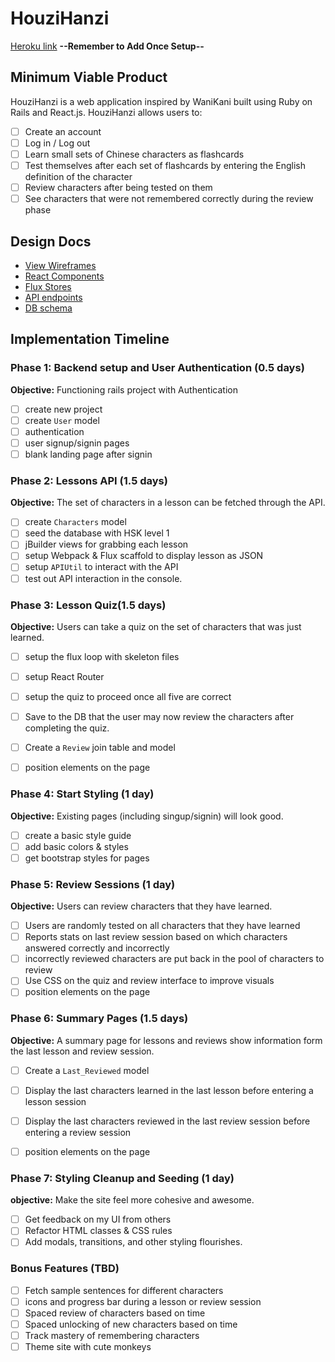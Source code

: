 # HouziHanzi

[Heroku link][heroku] **--Remember to Add Once Setup--**

[heroku]: http://www.herokuapp.com

## Minimum Viable Product

HouziHanzi is a web application inspired by WaniKani built using Ruby on Rails
and React.js. HouziHanzi allows users to:

<!-- This is a Markdown checklist. Use it to keep track of your
progress. Put an x between the brackets for a checkmark: [x] -->

- [ ] Create an account
- [ ] Log in / Log out
- [ ] Learn small sets of Chinese characters as flashcards
- [ ] Test themselves after each set of flashcards by entering the English definition of the character
- [ ] Review characters after being tested on them
- [ ] See characters that were not remembered correctly during the review phase

## Design Docs
* [View Wireframes][views]
* [React Components][components]
* [Flux Stores][stores]
* [API endpoints][api-endpoints]
* [DB schema][schema]

[views]: ./docs/views.md
[components]: ./docs/components.md
[stores]: ./docs/stores.md
[api-endpoints]: ./docs/api-endpoints.md
[schema]: ./docs/schema.md

## Implementation Timeline

### Phase 1: Backend setup and User Authentication (0.5 days)

**Objective:** Functioning rails project with Authentication

- [ ] create new project
- [ ] create `User` model
- [ ] authentication
- [ ] user signup/signin pages
- [ ] blank landing page after signin

### Phase 2: Lessons API (1.5 days)

**Objective:** The set of characters in a lesson can be fetched through the API.

- [ ] create `Characters` model
- [ ] seed the database with HSK level 1
- [ ] jBuilder views for grabbing each lesson
- [ ] setup Webpack & Flux scaffold to display lesson as JSON
- [ ] setup `APIUtil` to interact with the API
- [ ] test out API interaction in the console.

### Phase 3: Lesson Quiz(1.5 days)

**Objective:** Users can take a quiz on the set of characters that was just learned.

- [ ] setup the flux loop with skeleton files
- [ ] setup React Router
- [ ] setup the quiz to proceed once all five are correct
- [ ] Save to the DB that the user may now review the characters after completing the quiz.
- [ ] Create a `Review` join table and model
- [ ] position elements on the page


### Phase 4: Start Styling (1 day)

**Objective:** Existing pages (including singup/signin) will look good.

- [ ] create a basic style guide
- [ ] add basic colors & styles
- [ ] get bootstrap styles for pages

### Phase 5: Review Sessions (1 day)

**Objective:** Users can review characters that they have learned.

- [ ] Users are randomly tested on all characters that they have learned
- [ ] Reports stats on last review session based on which characters answered correctly and incorrectly
- [ ] incorrectly reviewed characters are put back in the pool of characters to review
- [ ] Use CSS on the quiz and review interface to improve visuals
- [ ] position elements on the page

### Phase 6: Summary Pages (1.5 days)

**Objective:** A summary page for lessons and reviews show information form the last lesson and review session.

- [ ] Create a `Last_Reviewed` model
- [ ] Display the last characters learned in the last lesson before entering a lesson session
- [ ] Display the last characters reviewed in the last review session before entering a review session
- [ ] position elements on the page


### Phase 7: Styling Cleanup and Seeding (1 day)

**objective:** Make the site feel more cohesive and awesome.

- [ ] Get feedback on my UI from others
- [ ] Refactor HTML classes & CSS rules
- [ ] Add modals, transitions, and other styling flourishes.

### Bonus Features (TBD)
- [ ] Fetch sample sentences for different characters
- [ ] icons and progress bar during a lesson or review session
- [ ] Spaced review of characters based on time
- [ ] Spaced unlocking of new characters based on time
- [ ] Track mastery of remembering characters
- [ ] Theme site with cute monkeys

[phase-one]: ./docs/phases/phase1.md
[phase-two]: ./docs/phases/phase2.md
[phase-three]: ./docs/phases/phase3.md
[phase-four]: ./docs/phases/phase4.md
[phase-five]: ./docs/phases/phase5.md
